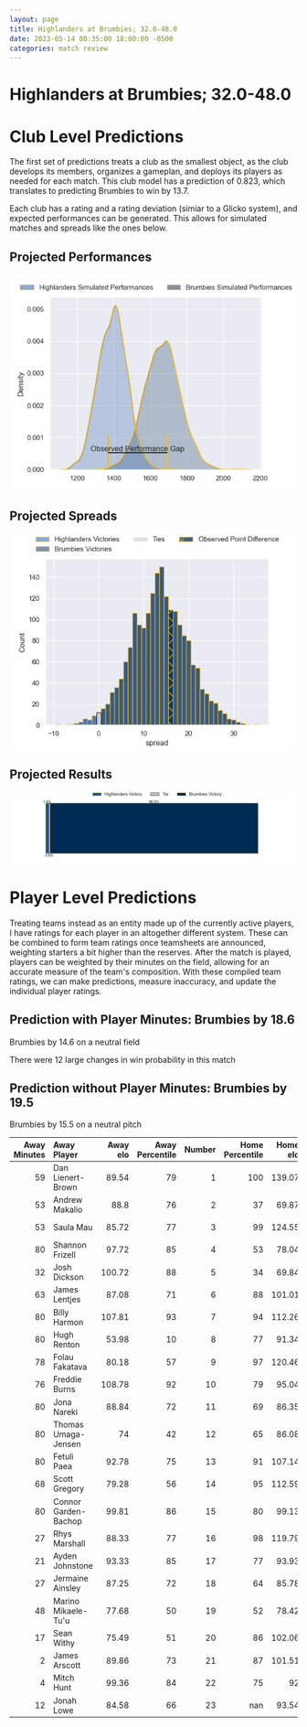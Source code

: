 ```yaml
---  
layout: page  
title: Highlanders at Brumbies; 32.0-48.0  
date: 2023-05-14 00:35:00 18:00:00 -0500  
categories: match review  
---
```

# Highlanders at Brumbies; 32.0-48.0

# Club Level Predictions


The first set of predictions treats a club as the smallest object, as the club develops its members, organizes a gameplan, and deploys its players as needed for each match. This club model has a prediction of 0.823, which translates to predicting Brumbies to win by 13.7.

Each club has a rating and a rating deviation (simiar to a Glicko system), and expected performances can be generated. This allows for simulated matches and spreads like the ones below.
## Projected Performances


![Projected Performances](plots/performances_2023-05-14-Brumbies-Highlanders.png)
## Projected Spreads


![Projected Spreads](plots/spreads_2023-05-14-Brumbies-Highlanders.png)
## Projected Results


![Projected Results](plots/resultbar_2023-05-14-Brumbies-Highlanders.png)
# Player Level Predictions


Treating teams instead as an entity made up of the currently active players, I have ratings for each player in an altogether different system. These can be combined to form team ratings once teamsheets are announced, weighting starters a bit higher than the reserves. After the match is played, players can be weighted by their minutes on the field, allowing for an accurate measure of the team's composition. With these compiled team ratings, we can make predictions, measure inaccuracy, and update the individual player ratings.
## Prediction with Player Minutes: Brumbies by 18.6


Brumbies by 14.6 on a neutral field

There were 12 large changes in win probability in this match
## Prediction without Player Minutes: Brumbies by 19.5


Brumbies by 15.5 on a neutral pitch



|   Away Minutes | Away Player          |   Away elo |   Away Percentile |   Number |   Home Percentile |   Home elo | Home Player      |   Home Minutes |
|---------------:|:---------------------|-----------:|------------------:|---------:|------------------:|-----------:|:-----------------|---------------:|
|             59 | Dan Lienert-Brown    |      89.54 |                79 |        1 |               100 |     139.07 | James Slipper    |             52 |
|             53 | Andrew Makalio       |      88.8  |                76 |        2 |                37 |      69.87 | Lachlan Lonergan |             57 |
|             53 | Saula Mau            |      85.72 |                77 |        3 |                99 |     124.55 | Allan Alaalatoa  |             57 |
|             80 | Shannon Frizell      |      97.72 |                85 |        4 |                53 |      78.04 | Darcy Swain      |             57 |
|             32 | Josh Dickson         |     100.72 |                88 |        5 |                34 |      69.84 | Nick Frost       |             80 |
|             63 | James Lentjes        |      87.08 |                71 |        6 |                88 |     101.01 | Rob Valetini     |             80 |
|             80 | Billy Harmon         |     107.81 |                93 |        7 |                94 |     112.26 | Jahrome Brown    |             57 |
|             80 | Hugh Renton          |      53.98 |                10 |        8 |                77 |      91.34 | Pete Samu        |             80 |
|             78 | Folau Fakatava       |      80.18 |                57 |        9 |                97 |     120.46 | Nic White        |             36 |
|             76 | Freddie Burns        |     108.78 |                92 |       10 |                79 |      95.04 | Noah Lolesio     |             80 |
|             80 | Jona Nareki          |      88.84 |                72 |       11 |                69 |      86.35 | Corey Toole      |             80 |
|             80 | Thomas Umaga-Jensen  |      74    |                42 |       12 |                65 |      86.08 | Ollie Sapsford   |             80 |
|             80 | Fetuli Paea          |      92.78 |                75 |       13 |                91 |     107.14 | Len Ikitau       |             80 |
|             68 | Scott Gregory        |      79.28 |                56 |       14 |                95 |     112.59 | Andy Muirhead    |             80 |
|             80 | Connor Garden-Bachop |      99.81 |                86 |       15 |                80 |      99.13 | Tom Wright       |             80 |
|             27 | Rhys Marshall        |      88.33 |                77 |       16 |                98 |     119.79 | Connal McInerney |             23 |
|             21 | Ayden Johnstone      |      93.33 |                85 |       17 |                77 |      93.93 | Blake Schoupp    |             28 |
|             27 | Jermaine Ainsley     |      87.25 |                72 |       18 |                64 |      85.78 | Rhys Van Nek     |             23 |
|             48 | Marino Mikaele-Tu'u  |      77.68 |                50 |       19 |                52 |      78.42 | Tom Hooper       |             23 |
|             17 | Sean Withy           |      75.49 |                51 |       20 |                86 |     102.06 | Luke Reimer      |             23 |
|              2 | James Arscott        |      89.86 |                73 |       21 |                87 |     101.51 | Ryan Lonergan    |             44 |
|              4 | Mitch Hunt           |      99.36 |                84 |       22 |                75 |      92    | Jack Debreczeni  |              0 |
|             12 | Jonah Lowe           |      84.58 |                66 |       23 |               nan |      93.54 | Hudson Creighton |              0 |

